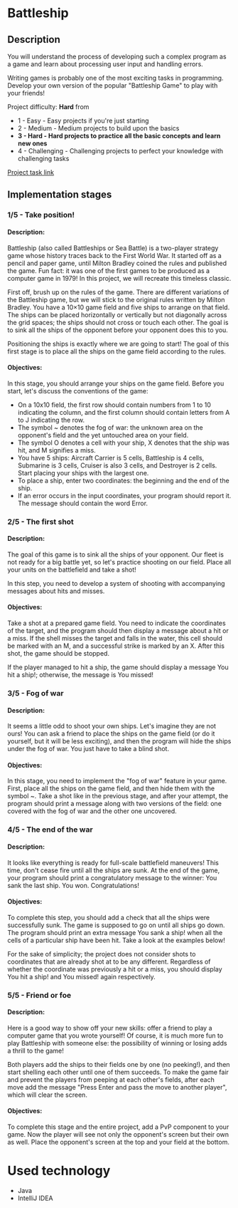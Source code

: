 # Battleship

## Description

You will understand the process of developing such a complex program as a game and learn about processing user input and handling errors.

Writing games is probably one of the most exciting tasks in programming. Develop your own version of the popular "Battleship Game" to play with your friends!

Project difficulty: **Hard** from
- 1 - Easy - Easy projects if you're just starting
- 2 - Medium - Medium projects to build upon the basics
- **3 - Hard - Hard projects to practice all the basic concepts and learn new ones**
- 4 - Challenging - Challenging projects to perfect your knowledge with challenging tasks

[Project task link](https://hyperskill.org/projects/133?track=8)

## Implementation stages

### 1/5 - Take position!

#### Description:
Battleship (also called Battleships or Sea Battle) is a two-player strategy game whose history traces back to the First World War. It started off as a pencil and paper game, until Milton Bradley coined the rules and published the game. Fun fact: it was one of the first games to be produced as a computer game in 1979! In this project, we will recreate this timeless classic.

First off, brush up on the rules of the game. There are different variations of the Battleship game, but we will stick to the original rules written by Milton Bradley. You have a 10×10 game field and five ships to arrange on that field. The ships can be placed horizontally or vertically but not diagonally across the grid spaces; the ships should not cross or touch each other. The goal is to sink all the ships of the opponent before your opponent does this to you.

Positioning the ships is exactly where we are going to start! The goal of this first stage is to place all the ships on the game field according to the rules.


#### Objectives:
In this stage, you should arrange your ships on the game field. Before you start, let's discuss the conventions of the game:

- On a 10x10 field, the first row should contain numbers from 1 to 10 indicating the column, and the first column should contain letters from A to J indicating the row.
- The symbol ~ denotes the fog of war: the unknown area on the opponent's field and the yet untouched area on your field.
- The symbol O denotes a cell with your ship, X denotes that the ship was hit, and M signifies a miss.
- You have 5 ships: Aircraft Carrier is 5 cells, Battleship is 4 cells, Submarine is 3 cells, Cruiser is also 3 cells, and Destroyer is 2 cells. Start placing your ships with the largest one.
- To place a ship, enter two coordinates: the beginning and the end of the ship.
- If an error occurs in the input coordinates, your program should report it. The message should contain the word Error.

### 2/5 - The first shot

#### Description:

The goal of this game is to sink all the ships of your opponent. Our fleet is not ready for a big battle yet, so let's practice shooting on our field. Place all your units on the battlefield and take a shot!

In this step, you need to develop a system of shooting with accompanying messages about hits and misses.

#### Objectives:

Take a shot at a prepared game field. You need to indicate the coordinates of the target, and the program should then display a message about a hit or a miss. If the shell misses the target and falls in the water, this cell should be marked with an M, and a successful strike is marked by an X. After this shot, the game should be stopped.

If the player managed to hit a ship, the game should display a message You hit a ship!; otherwise, the message is You missed!

### 3/5 - Fog of war

#### Description:

It seems a little odd to shoot your own ships. Let's imagine they are not ours! You can ask a friend to place the ships on the game field (or do it yourself, but it will be less exciting), and then the program will hide the ships under the fog of war. You just have to take a blind shot.

#### Objectives:

In this stage, you need to implement the "fog of war" feature in your game. First, place all the ships on the game field, and then hide them with the symbol ~. Take a shot like in the previous stage, and after your attempt, the program should print a message along with two versions of the field: one covered with the fog of war and the other one uncovered.

### 4/5 - The end of the war

#### Description:

It looks like everything is ready for full-scale battlefield maneuvers! This time, don't cease fire until all the ships are sunk. At the end of the game, your program should print a congratulatory message to the winner: You sank the last ship. You won. Congratulations!

#### Objectives:

To complete this step, you should add a check that all the ships were successfully sunk. The game is supposed to go on until all ships go down. The program should print an extra message You sank a ship! when all the cells of a particular ship have been hit. Take a look at the examples below!

For the sake of simplicity; the project does not consider shots to coordinates that are already shot at to be any different. Regardless of whether the coordinate was previously a hit or a miss, you should display You hit a ship! and You missed! again respectively.

### 5/5 - Friend or foe

#### Description:

Here is a good way to show off your new skills: offer a friend to play a computer game that you wrote yourself! Of course, it is much more fun to play Battleship with someone else: the possibility of winning or losing adds a thrill to the game!

Both players add the ships to their fields one by one (no peeking!), and then start shelling each other until one of them succeeds. To make the game fair and prevent the players from peeping at each other's fields, after each move add the message "Press Enter and pass the move to another player", which will clear the screen.

#### Objectives:

To complete this stage and the entire project, add a PvP component to your game. Now the player will see not only the opponent's screen but their own as well. Place the opponent's screen at the top and your field at the bottom.

# Used technology
- Java
- IntelliJ IDEA